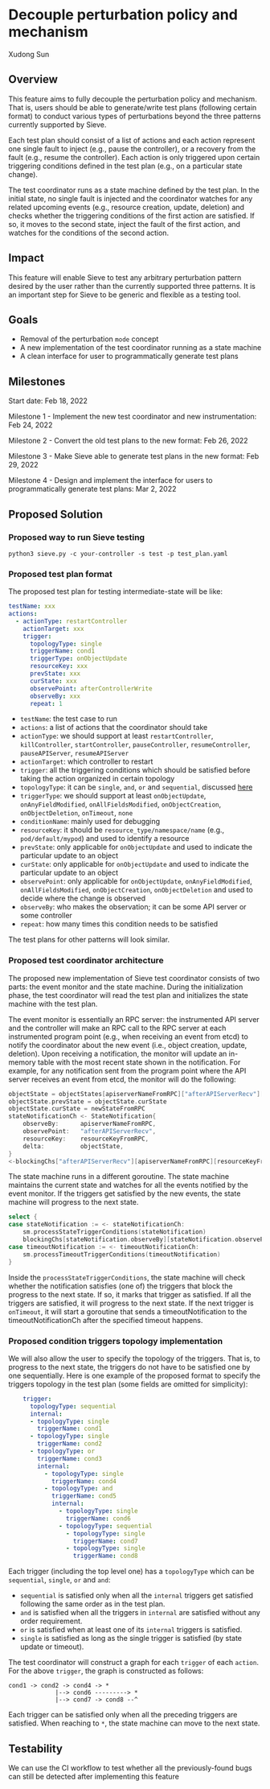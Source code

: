 # Decouple perturbation policy and mechanism

Xudong Sun

## Overview
This feature aims to fully decouple the perturbation policy and mechanism. That is, users should be able to generate/write test plans (following certain format) to conduct various types of perturbations beyond the three patterns currently supported by Sieve.

Each test plan should consist of a list of actions and each action represent one single fault to inject (e.g., pause the controller), or a recovery from the fault (e.g., resume the controller). Each action is only triggered upon certain triggering conditions defined in the test plan (e.g., on a particular state change).

The test coordinator runs as a state machine defined by the test plan. In the initial state, no single fault is injected and the coordinator watches for any related upcoming events (e.g., resource creation, update, deletion) and checks whether the triggering conditions of the first action are satisfied. If so, it moves to the second state, inject the fault of the first action, and watches for the conditions of the second action.

## Impact
This feature will enable Sieve to test any arbitrary perturbation pattern desired by the user rather than the currently supported three patterns. It is an important step for Sieve to be generic and flexible as a testing tool.

## Goals
- Removal of the perturbation `mode` concept
- A new implementation of the test coordinator running as a state machine
- A clean interface for user to programmatically generate test plans


## Milestones
Start date: Feb 18, 2022

Milestone 1 - Implement the new test coordinator and new instrumentation: Feb 24, 2022

Milestone 2 - Convert the old test plans to the new format: Feb 26, 2022

Milestone 3 - Make Sieve able to generate test plans in the new format: Feb 29, 2022

Milestone 4 - Design and implement the interface for users to programmatically generate test plans: Mar 2, 2022

## Proposed Solution

### Proposed way to run Sieve testing
```
python3 sieve.py -c your-controller -s test -p test_plan.yaml
```

### Proposed test plan format
The proposed test plan for testing intermediate-state will be like:
```yaml
testName: xxx
actions:
  - actionType: restartController
    actionTarget: xxx
    trigger:
      topologyType: single
      triggerName: cond1
      triggerType: onObjectUpdate
      resourceKey: xxx
      prevState: xxx
      curState: xxx
      observePoint: afterControllerWrite
      observeBy: xxx
      repeat: 1
```
- `testName`: the test case to run
- `actions`: a list of actions that the coordinator should take
- `actionType`: we should support at least `restartController`, `killController`, `startController`, `pauseController`, `resumeController`, `pauseAPIServer`, `resumeAPIServer`
- `actionTarget`: which controller to restart
- `trigger`: all the triggering conditions which should be satisfied before taking the action organized in certain topology
- `topologyType`: it can be `single`, `and`, `or` and `sequential`, discussed [here](#Proposed-condition-triggers-topology-implementation-(Optional-feature))
- `triggerType`: we should support at least `onObjectUpdate`, `onAnyFieldModified`, `onAllFieldsModified`, `onObjectCreation`, `onObjectDeletion`, `onTimeout`, `none`
- `conditionName`: mainly used for debugging
- `resourceKey`: it should be `resource_type/namespace/name` (e.g., `pod/default/mypod`) and used to identify a resource
- `prevState`: only applicable for `onObjectUpdate` and used to indicate the particular update to an object
- `curState`: only applicable for `onObjectUpdate` and used to indicate the particular update to an object
- `observePoint`: only applicable for `onObjectUpdate`, `onAnyFieldModified`, `onAllFieldsModified`, `onObjectCreation`, `onObjectDeletion` and used to decide where the change is observed
- `observeBy`: who makes the observation; it can be some API server or some controller
- `repeat`: how many times this condition needs to be satisfied

The test plans for other patterns will look similar.


### Proposed test coordinator architecture
The proposed new implementation of Sieve test coordinator consists of two parts: the event monitor and the state machine. During the initialization phase, the test coordinator will read the test plan and initializes the state machine with the test plan.

The event monitor is essentially an RPC server: the instrumented API server and the controller will make an RPC call to the RPC server at each instrumented program point (e.g., when receiving an event from etcd) to notify the coordinator about the new event (i.e., object creation, update, deletion). Upon receiving a notification, the monitor will update an in-memory table with the most recent state shown in the notification. For example, for any notification sent from the program point where the API server receives an event from etcd, the monitor will do the following:
```go
objectState = objectStates[apiserverNameFromRPC]["afterAPIServerRecv"][resourceKeyFromRPC]
objectState.prevState = objectState.curState
objectState.curState = newStateFromRPC
stateNotificationCh <- StateNotification{
    observeBy:      apiserverNameFromRPC,
    observePoint:   "afterAPIServerRecv",
    resourceKey:    resourceKeyFromRPC,
    delta:          objectState,
}
<-blockingChs["afterAPIServerRecv"][apiserverNameFromRPC][resourceKeyFromRPC]
```

The state machine runs in a different goroutine. The state machine maintains the current state and watches for all the events notified by the event monitor. If the triggers get satisfied by the new events, the state machine will progress to the next state.
```go
select {
case stateNotification := <- stateNotificationCh:
    sm.processStateTriggerConditions(stateNotification)
    blockingChs[stateNotification.observeBy][stateNotification.observePoint][stateNotification.resourceKey] <- "release"
case timeoutNotification := <- timeoutNotificationCh:
    sm.processTimeoutTriggerConditions(timeoutNotification)
}
```

Inside the `processStateTriggerConditions`, the state machine will check whether the notification satisfies (one of) the triggers that block the progress to the next state. If so, it marks that trigger as satisfied. If all the triggers are satisfied, it will progress to the next state. If the next trigger is `onTimeout`, it will start a goroutine that sends a timeoutNotification to the timeoutNotificationCh after the specified timeout happens.

### Proposed condition triggers topology implementation
We will also allow the user to specify the topology of the triggers. That is, to progress to the next state, the triggers do not have to be satisfied one by one sequentially. Here is one example of the proposed format to specify the triggers topology in the test plan (some fields are omitted for simplicity): 
```yaml
    trigger:
      topologyType: sequential
      internal:
      - topologyType: single
        triggerName: cond1
      - topologyType: single
        triggerName: cond2
      - topologyType: or
        triggerName: cond3
        internal:
          - topologyType: single
            triggerName: cond4
          - topologyType: and
            triggerName: cond5
            internal:
              - topologyType: single
                triggerName: cond6
              - topologyType: sequential
                - topologyType: single
                  triggerName: cond7
                - topologyType: single
                  triggerName: cond8
```
Each trigger (including the top level one) has a `topologyType` which can be `sequential`, `single`, `or` and `and`:
- `sequential` is satisfied only when all the `internal` triggers get satisfied following the same order as in the test plan.
- `and` is satisfied when all the triggers in `internal` are satisfied without any order requirement.
- `or` is satisfied when at least one of its `internal` triggers is satisfied.
- `single` is satisfied as long as the single trigger is satisfied (by state update or timeout).

The test coordinator will construct a graph for each `trigger` of each `action`.
For the above `trigger`, the graph is constructed as follows:
```
cond1 -> cond2 -> cond4 -> *
             |--> cond6 ---------> *
             |--> cond7 -> cond8 --^
```
Each trigger can be satisfied only when all the preceding triggers are satisfied. When reaching to `*`, the state machine can move to the next state.

## Testability

We can use the CI workflow to test whether all the previously-found bugs can still be detected after implementing this feature

